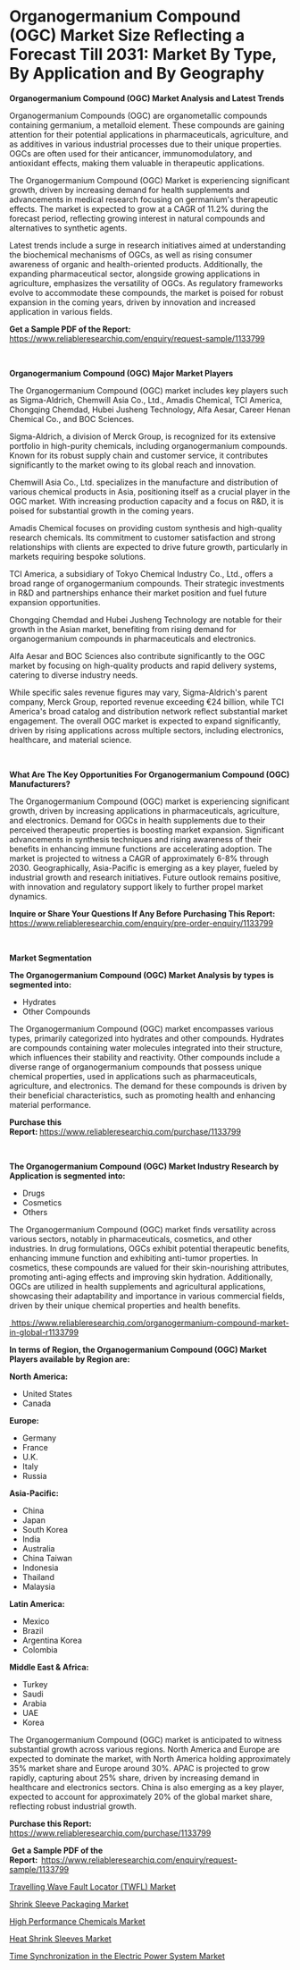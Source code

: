 <p><h1>Organogermanium Compound (OGC) Market Size Reflecting a Forecast Till 2031: Market By Type, By Application and By Geography</h1></p><p><strong>Organogermanium Compound (OGC) Market Analysis and Latest Trends</strong></p>
<p><p>Organogermanium Compounds (OGC) are organometallic compounds containing germanium, a metalloid element. These compounds are gaining attention for their potential applications in pharmaceuticals, agriculture, and as additives in various industrial processes due to their unique properties. OGCs are often used for their anticancer, immunomodulatory, and antioxidant effects, making them valuable in therapeutic applications.</p><p>The Organogermanium Compound (OGC) Market is experiencing significant growth, driven by increasing demand for health supplements and advancements in medical research focusing on germanium's therapeutic effects. The market is expected to grow at a CAGR of 11.2% during the forecast period, reflecting growing interest in natural compounds and alternatives to synthetic agents. </p><p>Latest trends include a surge in research initiatives aimed at understanding the biochemical mechanisms of OGCs, as well as rising consumer awareness of organic and health-oriented products. Additionally, the expanding pharmaceutical sector, alongside growing applications in agriculture, emphasizes the versatility of OGCs. As regulatory frameworks evolve to accommodate these compounds, the market is poised for robust expansion in the coming years, driven by innovation and increased application in various fields.</p></p>
<p><strong>Get a Sample PDF of the Report:&nbsp;</strong> <a href="https://www.reliableresearchiq.com/enquiry/request-sample/1133799?utm_campaign=1102&utm_medium=2&utm_source=Github&utm_content=ia&utm_term=08102024&utm_id=organogermanium-compound-ogc">https://www.reliableresearchiq.com/enquiry/request-sample/1133799</a></p>
<p>&nbsp;</p>
<p><strong>Organogermanium Compound (OGC) Major Market Players</strong></p>
<p><p>The Organogermanium Compound (OGC) market includes key players such as Sigma-Aldrich, Chemwill Asia Co., Ltd., Amadis Chemical, TCI America, Chongqing Chemdad, Hubei Jusheng Technology, Alfa Aesar, Career Henan Chemical Co., and BOC Sciences. </p><p>Sigma-Aldrich, a division of Merck Group, is recognized for its extensive portfolio in high-purity chemicals, including organogermanium compounds. Known for its robust supply chain and customer service, it contributes significantly to the market owing to its global reach and innovation.</p><p>Chemwill Asia Co., Ltd. specializes in the manufacture and distribution of various chemical products in Asia, positioning itself as a crucial player in the OGC market. With increasing production capacity and a focus on R&D, it is poised for substantial growth in the coming years.</p><p>Amadis Chemical focuses on providing custom synthesis and high-quality research chemicals. Its commitment to customer satisfaction and strong relationships with clients are expected to drive future growth, particularly in markets requiring bespoke solutions.</p><p>TCI America, a subsidiary of Tokyo Chemical Industry Co., Ltd., offers a broad range of organogermanium compounds. Their strategic investments in R&D and partnerships enhance their market position and fuel future expansion opportunities.</p><p>Chongqing Chemdad and Hubei Jusheng Technology are notable for their growth in the Asian market, benefiting from rising demand for organogermanium compounds in pharmaceuticals and electronics.</p><p>Alfa Aesar and BOC Sciences also contribute significantly to the OGC market by focusing on high-quality products and rapid delivery systems, catering to diverse industry needs.</p><p>While specific sales revenue figures may vary, Sigma-Aldrich's parent company, Merck Group, reported revenue exceeding €24 billion, while TCI America's broad catalog and distribution network reflect substantial market engagement. The overall OGC market is expected to expand significantly, driven by rising applications across multiple sectors, including electronics, healthcare, and material science.</p></p>
<p>&nbsp;</p>
<p><strong>What Are The Key Opportunities For Organogermanium Compound (OGC) Manufacturers?</strong></p>
<p><p>The Organogermanium Compound (OGC) market is experiencing significant growth, driven by increasing applications in pharmaceuticals, agriculture, and electronics. Demand for OGCs in health supplements due to their perceived therapeutic properties is boosting market expansion. Significant advancements in synthesis techniques and rising awareness of their benefits in enhancing immune functions are accelerating adoption. The market is projected to witness a CAGR of approximately 6-8% through 2030. Geographically, Asia-Pacific is emerging as a key player, fueled by industrial growth and research initiatives. Future outlook remains positive, with innovation and regulatory support likely to further propel market dynamics.</p></p>
<p><strong>Inquire or Share Your Questions If Any Before Purchasing This Report:</strong> <a href="https://www.reliableresearchiq.com/enquiry/pre-order-enquiry/1133799?utm_campaign=1102&utm_medium=2&utm_source=Github&utm_content=ia&utm_term=08102024&utm_id=organogermanium-compound-ogc">https://www.reliableresearchiq.com/enquiry/pre-order-enquiry/1133799</a></p>
<p>&nbsp;</p>
<p><strong>Market Segmentation</strong></p>
<p><strong>The Organogermanium Compound (OGC) Market Analysis by types is segmented into:</strong></p>
<p><ul><li>Hydrates</li><li>Other Compounds</li></ul></p>
<p><p>The Organogermanium Compound (OGC) market encompasses various types, primarily categorized into hydrates and other compounds. Hydrates are compounds containing water molecules integrated into their structure, which influences their stability and reactivity. Other compounds include a diverse range of organogermanium compounds that possess unique chemical properties, used in applications such as pharmaceuticals, agriculture, and electronics. The demand for these compounds is driven by their beneficial characteristics, such as promoting health and enhancing material performance.</p></p>
<p><strong>Purchase this Report:&nbsp;</strong><a href="https://www.reliableresearchiq.com/purchase/1133799?utm_campaign=1102&utm_medium=2&utm_source=Github&utm_content=ia&utm_term=08102024&utm_id=organogermanium-compound-ogc">https://www.reliableresearchiq.com/purchase/1133799</a></p>
<p>&nbsp;</p>
<p><strong>The Organogermanium Compound (OGC) Market Industry Research by Application is segmented into:</strong></p>
<p><ul><li>Drugs</li><li>Cosmetics</li><li>Others</li></ul></p>
<p><p>The Organogermanium Compound (OGC) market finds versatility across various sectors, notably in pharmaceuticals, cosmetics, and other industries. In drug formulations, OGCs exhibit potential therapeutic benefits, enhancing immune function and exhibiting anti-tumor properties. In cosmetics, these compounds are valued for their skin-nourishing attributes, promoting anti-aging effects and improving skin hydration. Additionally, OGCs are utilized in health supplements and agricultural applications, showcasing their adaptability and importance in various commercial fields, driven by their unique chemical properties and health benefits.</p></p>
<p><a href="https://www.reliableresearchiq.com/organogermanium-compound-market-in-global-r1133799?utm_campaign=1102&utm_medium=2&utm_source=Github&utm_content=ia&utm_term=08102024&utm_id=organogermanium-compound-ogc">&nbsp;https://www.reliableresearchiq.com/organogermanium-compound-market-in-global-r1133799</a></p>
<p><strong>In terms of Region, the Organogermanium Compound (OGC) Market Players available by Region are:</strong></p>
<p>
    <p> <strong> North America: </strong>
        <ul>
            <li>United States</li>
            <li>Canada</li>
        </ul>
        </p> 
    <p> <strong> Europe: </strong>
        <ul>
            <li>Germany</li>
            <li>France</li>
            <li>U.K.</li>
            <li>Italy</li>
            <li>Russia</li>
        </ul>
        </p> 
    <p> <strong> Asia-Pacific: </strong>
        <ul>
            <li>China</li>
            <li>Japan</li>
            <li>South Korea</li>
            <li>India</li>
            <li>Australia</li>
            <li>China Taiwan</li>
            <li>Indonesia</li>
            <li>Thailand</li>
            <li>Malaysia</li>
        </ul>
        </p> 
    <p> <strong> Latin America: </strong>
        <ul>
            <li>Mexico</li>
            <li>Brazil</li>
            <li>Argentina Korea</li>
            <li>Colombia</li>
        </ul>
        </p> 
    <p> <strong> Middle East & Africa: </strong>
        <ul>
            <li>Turkey</li>
            <li>Saudi</li>
            <li>Arabia</li>
            <li>UAE</li>
            <li>Korea</li>
        </ul>
    </p>
    </p>
<p><p>The Organogermanium Compound (OGC) market is anticipated to witness substantial growth across various regions. North America and Europe are expected to dominate the market, with North America holding approximately 35% market share and Europe around 30%. APAC is projected to grow rapidly, capturing about 25% share, driven by increasing demand in healthcare and electronics sectors. China is also emerging as a key player, expected to account for approximately 20% of the global market share, reflecting robust industrial growth.</p></p>
<p><strong>Purchase this Report: </strong><a href="https://www.reliableresearchiq.com/purchase/1133799?utm_campaign=1102&utm_medium=2&utm_source=Github&utm_content=ia&utm_term=08102024&utm_id=organogermanium-compound-ogc">https://www.reliableresearchiq.com/purchase/1133799</a></p>
<p>&nbsp;<strong>Get a Sample PDF of the Report:&nbsp;&nbsp;</strong><a href="https://www.reliableresearchiq.com/enquiry/request-sample/1133799?utm_campaign=1102&utm_medium=2&utm_source=Github&utm_content=ia&utm_term=08102024&utm_id=organogermanium-compound-ogc">https://www.reliableresearchiq.com/enquiry/request-sample/1133799</a></p>
<p><strong></strong></p>
<p><p><a href="https://issuu.com/reportprime-2/docs/travelling-wave-fault-locator-twfl-_76de48f4f7986a?utm_campaign=1102&utm_medium=2&utm_source=Github&utm_content=ia&utm_term=08102024&utm_id=organogermanium-compound-ogc">Travelling Wave Fault Locator (TWFL) Market</a></p><p><a href="https://www.linkedin.com/pulse/influencing-factors-shrink-sleeve-packaging-market-insights-jngxf?utm_campaign=1102&utm_medium=2&utm_source=Github&utm_content=ia&utm_term=08102024&utm_id=organogermanium-compound-ogc">Shrink Sleeve Packaging Market</a></p><p><a href="https://www.linkedin.com/pulse/global-high-performance-chemicals-market-size-trends-analysis-kdnxe?utm_campaign=1102&utm_medium=2&utm_source=Github&utm_content=ia&utm_term=08102024&utm_id=organogermanium-compound-ogc">High Performance Chemicals Market</a></p><p><a href="https://www.linkedin.com/pulse/heat-shrink-sleeves-market-outlook-current-assessment-future-wqaaf?utm_campaign=1102&utm_medium=2&utm_source=Github&utm_content=ia&utm_term=08102024&utm_id=organogermanium-compound-ogc">Heat Shrink Sleeves Market</a></p><p><a href="https://issuu.com/reportprime-2/docs/time-synchronization-in-the-electri_f411b7192c7fcf?utm_campaign=1102&utm_medium=2&utm_source=Github&utm_content=ia&utm_term=08102024&utm_id=organogermanium-compound-ogc">Time Synchronization in the Electric Power System Market</a></p></p>